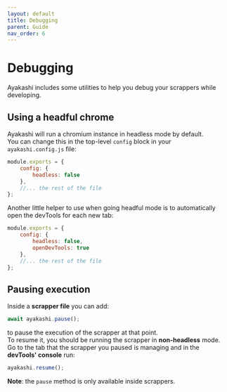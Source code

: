 ```yaml
---
layout: default
title: Debugging
parent: Guide
nav_order: 6
---
```


# Debugging

Ayakashi includes some utilities to help you debug your scrappers while developing.

## Using a headful chrome

Ayakashi will run a chromium instance in headless mode by default.  
You can change this in the top-level `config` block in your `ayakashi.config.js` file:

```js
module.exports = {
    config: {
        headless: false
    },
    //... the rest of the file
};
```

Another little helper to use when going headful mode is to automatically open the devTools for each new tab:

```js
module.exports = {
    config: {
        headless: false,
        openDevTools: true
    },
    //... the rest of the file
};
```

## Pausing execution

Inside a **scrapper file** you can add:

```js
await ayakashi.pause();
```

to pause the execution of the scrapper at that point.  
To resume it, you should be running the scrapper in **non-headless** mode.  
Go to the tab that the scrapper you paused is managing and in the **devTools' console** run:

```js
ayakashi.resume();
```

**Note**: the `pause` method is only available inside scrappers.